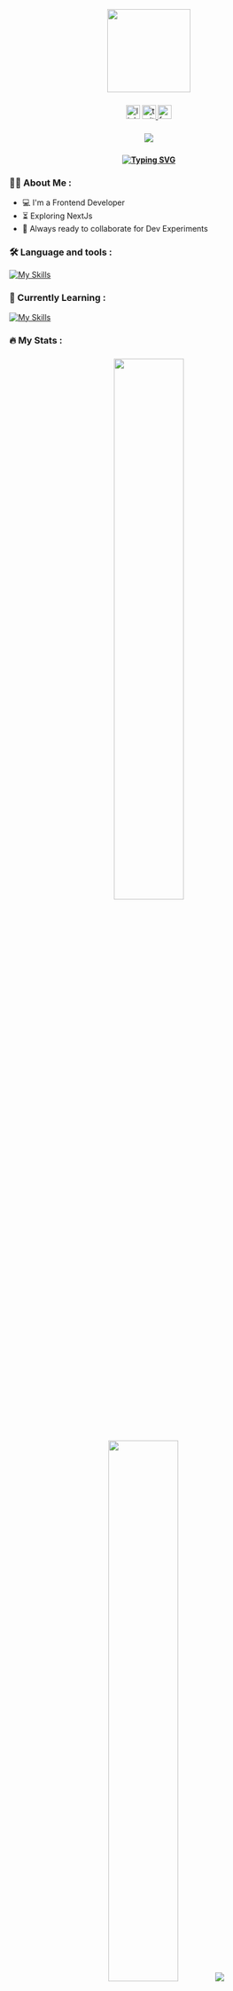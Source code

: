 <div align="center">
  <img height="150" src="https://camo.githubusercontent.com/62da68eb62b1e5f175f7d1f0191dd89a653d7908feb22d37d4a0ab07365d6791/68747470733a2f2f6d656469612e67697068792e636f6d2f6d656469612f4d3967624264396e6244724f5475314d71782f67697068792e676966"  />
</div>

###

<div align="center">
  <img src="https://img.shields.io/static/v1?message=LinkedIn&logo=linkedin&label=&color=0077B5&logoColor=white&labelColor=&style=for-the-badge" height="25" alt="linkedin logo"  />
  <a href="https://twitter.com/kazimdabusayed_" target="_blank">
    <img src="https://img.shields.io/static/v1?message=Twitter&logo=twitter&label=&color=1DA1F2&logoColor=white&labelColor=&style=for-the-badge" height="25" alt="twitter logo"  />
  </a>
  <a href="https://www.facebook.com/kazimohammadabusayed" target="_blank">
    <img src="https://img.shields.io/static/v1?message=Facebook&logo=facebook&label=&color=1877F2&logoColor=white&labelColor=&style=for-the-badge" height="25" alt="facebook logo"  />
  </a>
</div>

###

<div align="center">
  <img src="https://visitor-badge.laobi.icu/badge?page_id=kazimdabusayed.kazimdabusayed&"  />
</div>

###

<h4 align="center"> 
<a href="https://git.io/typing-svg"><img src="https://readme-typing-svg.demolab.com?font=Fira+Code&weight=500&size=24&pause=500&color=3698F7&center=true&random=false&width=435&lines=Hey+there!+%F0%9F%91%8B;I'm+Kazi+Mohammad+Abu+Sayed." alt="Typing SVG" /></a>
</h4>

###

<h3 align="left">👩‍💻  About Me :</h3>

- :computer: I'm a Frontend Developer
- :hourglass_flowing_sand: Exploring NextJs
- :rocket: Always ready to collaborate for Dev Experiments


###
<h3 align="left">🛠 Language and tools :</h3>


[![My Skills](https://skillicons.dev/icons?i=html,css,js,git,tailwind,react,firebase,nodejs,express,mongodb)](https://skillicons.dev)

###
<h3 align="left">🚀 Currently Learning :</h3>

[![My Skills](https://skillicons.dev/icons?i=nextjs)](https://nextjs.org)

###

<h3 align="left">🔥   My Stats :</h3>

###

<div align="center">
  
  <img height="50%" width="auto" src ="https://github-readme-stats.vercel.app/api?username=kazimdabusayed&show_icons=true&count_private=true&theme=darcula&hide_border=true&bg_color=00000000">
  <img height="50%" width="auto" src ="https://github-readme-stats.vercel.app/api/top-langs/?username=kazimdabusayed&layout=compact&hide_border=true&theme=darcula&bg_color=00000000&langs_count=6&exclude_repo=offline-service-sharing-client">
  <img src ="https://github-readme-streak-stats.herokuapp.com?user=kazimdabusayed&theme=darcula&hide_border=true&background=FFFFFF00">
  <br>
  
</div>


###
